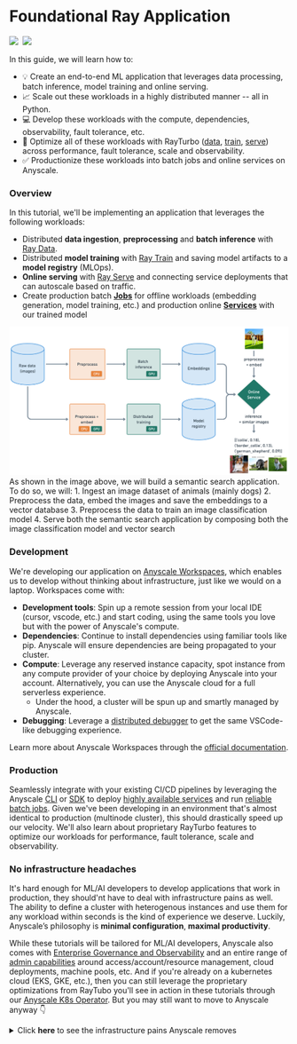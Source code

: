 # Foundational Ray Application

<div align="left">
<a target="_blank" href="https://console.anyscale.com/"><img src="https://img.shields.io/badge/🚀 Run_on-Anyscale-9hf"></a>&nbsp;
<a href="https://github.com/anyscale/foundational-ray-app" role="button"><img src="https://img.shields.io/static/v1?label=&amp;message=View%20On%20GitHub&amp;color=586069&amp;logo=github&amp;labelColor=2f363d"></a>&nbsp;
</div>

In this guide, we will learn how to:
- 💡 Create an end-to-end ML application that leverages data processing, batch inference, model training and online serving.
- 📈 Scale out these workloads in a highly distributed manner -- all in Python.
- 💻 Develop these workloads with the compute, dependencies, observability, fault tolerance, etc.
- 🚀 Optimize all of these workloads with RayTurbo ([data](https://docs.anyscale.com/rayturbo/rayturbo-data), [train](https://docs.anyscale.com/rayturbo/rayturbo-train), [serve](https://docs.anyscale.com/rayturbo/rayturbo-serve)) across performance, fault tolerance, scale and observability.
- ✅ Productionize these workloads into batch jobs and online services on Anyscale.

### Overview

In this tutorial, we'll be implementing an application that leverages the following workloads:

- Distributed **data ingestion**, **preprocessing** and **batch inference** with [Ray Data](https://docs.ray.io/en/latest/data/data.html).
- Distributed **model training** with [Ray Train](https://docs.ray.io/en/latest/train/train.html) and saving model artifacts to a **model registry** (MLOps).
- **Online serving** with [Ray Serve](https://docs.ray.io/en/latest/serve/index.html) and connecting service deployments that can autoscale based on traffic.
- Create production batch [**Jobs**](https://docs.anyscale.com/platform/jobs/) for offline workloads (embedding generation, model training, etc.) and production online [**Services**](https://docs.anyscale.com/platform/services/) with our trained model

<img src="images/overview.png" width=900>
<!-- I think talking through the diagram is nice given there are quite a few moving parts here. -->
As shown in the image above, we will build a semantic search application. To do so, we will:
1. Ingest an image dataset of animals (mainly dogs)
2. Preprocess the data, embed the images and save the embeddings to a vector database
3. Preprocess the data to train an image classification model
4. Serve both the semantic search application by composing both the image classification model and vector search

### Development

We're developing our application on [Anyscale Workspaces](https://docs.anyscale.com/platform/workspaces/), which enables us to develop without thinking about infrastructure, just like we would on a laptop. Workspaces come with:
<!-- - **Development tools**: build with familiar tools like VS Code, Jupyter notebooks, terminal, [distributed debugger](https://docs.anyscale.com/platform/workspaces/workspaces-debugging/#distributed-debugger), [monitoring and debugging](https://docs.ray.io/en/latest/ray-observability/index.html), [unified log viewer](https://docs.anyscale.com/monitoring/accessing-logs/), etc.
- **Compute**: define the compute in our [cluster](https://docs.ray.io/en/latest/cluster/key-concepts.html). This can be from your clouds (multicloud) or our Hosted Anyscale experience.
    - *Head node*: manages the cluster, distributes tasks, and hosts development tools.
    - *Worker nodes*: machines that execute work orchestrated by the head node and can scale up and back down to 0.
- **Dependency management**: define the environment and it's dependendies your workloads neeed. -->

- **Development tools**: Spin up a remote session from your local IDE (cursor, vscode, etc.) and start coding, using the same tools you love but with the power of Anyscale's compute.
- **Dependencies**: Continue to install dependencies using familiar tools like pip. Anyscale will ensure dependencies are being propagated to your cluster.
- **Compute**: Leverage any reserved instance capacity, spot instance from any compute provider of your choice by deploying Anyscale into your account. Alternatively, you can use the Anyscale cloud for a full serverless experience.
  - Under the hood, a cluster will be spun up and smartly managed by Anyscale.
- **Debugging**: Leverage a [distributed debugger](https://docs.anyscale.com/platform/workspaces/workspaces-debugging/#distributed-debugger) to get the same VSCode-like debugging experience.

Learn more about Anyscale Workspaces through the [official documentation](https://docs.anyscale.com/platform/workspaces/).

### Production
<!-- 
Once we're done developing, it's extremely fast and easy to take our code, compute and dependencies (container image) and package it as a production grade [Job](https://docs.anyscale.com/platform/jobs/) or [Service](https://docs.anyscale.com/platform/services/). Especially since we've been developing in an environment (multinode cluster) that's almost identical to production! We'll learn about the production features that Anyscale and RayTurbo offer on top of Ray throuhgout the tutorials. -->

Seamlessly integrate with your existing CI/CD pipelines by leveraging the Anyscale [CLI](https://docs.anyscale.com/reference/quickstart-cli) or [SDK](https://docs.anyscale.com/reference/quickstart-sdk) to deploy [highly available services](https://docs.anyscale.com/platform/services) and run [reliable batch jobs](https://docs.anyscale.com/platform/jobs). Given we've been developing in an environment that's almost identical to production (multinode cluster), this should drastically speed up our velocity. We'll also learn about proprietary RayTurbo features to optimize our workloads for performance, fault tolerance, scale and observability.


### No infrastructure headaches

It's hard enough for ML/AI developers to develop applications that work in production, they should'nt have to deal with infrastructure pains as well. The ability to define a cluster with heterogenous instances and use them for any workload within seconds is the kind of experience we deserve. Luckily, Anyscale’s philosophy is **minimal configuration**, **maximal productivity**.

While these tutorials will be tailored for ML/AI developers, Anyscale also comes with [Enterprise Governance and Observability](https://www.anyscale.com/blog/enterprise-governance-observability) and an entire range of [admin capabilities](https://docs.anyscale.com/administration/overview) around access/account/resource management, cloud deployments, machine pools, etc. And if you're already on a kubernetes cloud (EKS, GKE, etc.), then you can still leverage the proprietary optimizations from RayTubo you'll see in action in these tutorials through our [Anyscale K8s Operator](https://docs.anyscale.com/administration/cloud-deployment/kubernetes/). But you may still want to move to Anyscale anyway 👇

<details>
  <summary>Click <b>here</b> to see the infrastructure pains Anyscale removes</summary>

**🚀 1. Fast Workload Launch** (No Cluster Setup Required)
* With Kubernetes (EKS/GKE), you must manually create a cluster before launching anything.
* This includes setting up VPCs, IAM roles, node pools, autoscaling, etc.
* Anyscale handles all of this automatically -- you just define your job or endpoint and run it.

**⚙️ 2. No GPU Driver Hassles**
* Kubernetes requires you to install and manage NVIDIA drivers and the device plugin for GPU workloads.
* On Anyscale, GPU environments just work—drivers, libraries, and runtime are pre-configured.

**📦 3. No KubeRay or CRD Management**
* Running Ray on K8s needs:
    * Installing KubeRay
    * Writing and maintaining custom YAML manifests
    * Managing Custom Resource Definitions (CRDs)
    * Tuning stateful sets and pod configs
* On Anyscale, this is all abstracted — you launch Ray clusters without writing a single YAML file.

**🧠 4. No Need to Learn K8s Internals**
* With Kubernetes, users must:
    * Inspect pods/logs
    * Navigate dashboards
    * Manually send HTTP requests to Ray endpoints
* Anyscale users never touch pods. Everything is accessible via the CLI, SDK, or UI.

**💸 5. Spot Instance Handling Just Works**
* Kubernetes requires custom node pools and lifecycle handling for spot instance preemptions.
* With Anyscale, preemptible VMs are handled automatically with node draining and rescheduling.

</details>

<div></div>
